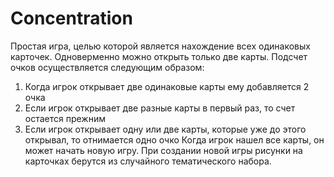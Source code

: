 # Concentration
Простая игра, целью которой является нахождение всех одинаковых карточек. Одноверменно можно открыть только две карты.
Подсчет очков осуществляется следующим образом:
1. Когда игрок открывает две одинаковые карты ему добавляется 2 очка
2. Если игрок открывает две разные карты в первый раз, то счет остается прежним
3. Если игрок открывает одну или две карты, которые уже до этого открывал, то отнимается одно очко
Когда игрок нашел все карты, он может начать новую игру. При создании новой игры рисунки на карточках берутся из случайного тематического набора.
